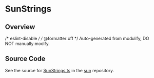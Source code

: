 # SunStrings

## Overview

/* eslint-disable */
/* @formatter:off */
Auto-generated from modulify, DO NOT manually modify.



## Source Code

See the source for [SunStrings.ts](https://github.com/phetsims/sun/blob/main/js/SunStrings.ts) in the [sun](https://github.com/phetsims/sun) repository.
